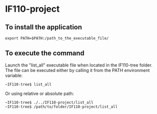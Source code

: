 # IF110-project

## To install the application
```
export PATH=$PATH:/path_to_the_executable_file/
```

## To execute the command
Launch the "list_all" executable file when located in the IF110-tree folder.
The file can be executed either by calling it from the PATH environment variable:
```
~IF110-tree$ list_all
```

Or using relative or absolute path: 
```
~IF110-tree$ ./../IF110-project/list_all
~IF110-tree$ /path/to/folder/IF110-project/list_all
```

